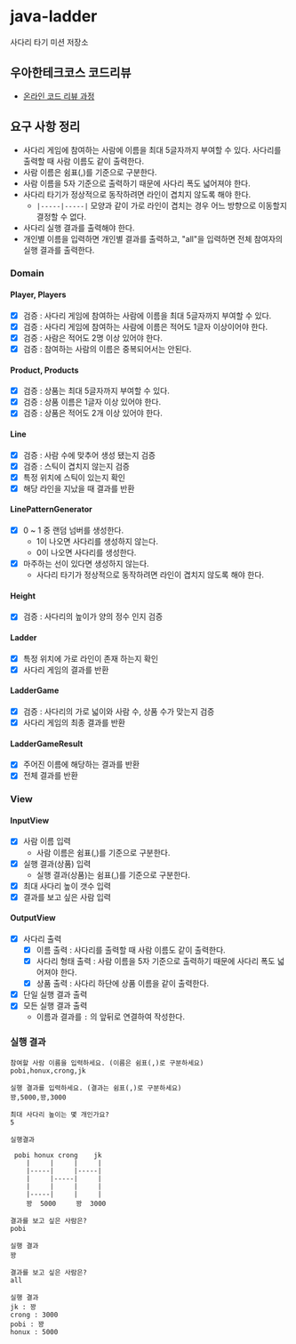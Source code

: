 # java-ladder

사다리 타기 미션 저장소

## 우아한테크코스 코드리뷰

- [온라인 코드 리뷰 과정](https://github.com/woowacourse/woowacourse-docs/blob/master/maincourse/README.md)

## 요구 사항 정리

- 사다리 게임에 참여하는 사람에 이름을 최대 5글자까지 부여할 수 있다. 사다리를 출력할 때 사람 이름도 같이 출력한다.
- 사람 이름은 쉼표(,)를 기준으로 구분한다.
- 사람 이름을 5자 기준으로 출력하기 때문에 사다리 폭도 넓어져야 한다.
- 사다리 타기가 정상적으로 동작하려면 라인이 겹치지 않도록 해야 한다.
    - `|-----|-----|` 모양과 같이 가로 라인이 겹치는 경우 어느 방향으로 이동할지 결정할 수 없다.
- 사다리 실행 결과를 출력해야 한다.
- 개인별 이름을 입력하면 개인별 결과를 출력하고, "all"을 입력하면 전체 참여자의 실행 결과를 출력한다.

### Domain

#### Player, Players

- [x] 검증 : 사다리 게임에 참여하는 사람에 이름을 최대 5글자까지 부여할 수 있다.
- [x] 검증 : 사다리 게임에 참여하는 사람에 이름은 적어도 1글자 이상이어야 한다.
- [x] 검증 : 사람은 적어도 2명 이상 있어야 한다.
- [x] 검증 : 참여하는 사람의 이름은 중복되어서는 안된다.

#### Product, Products

- [x] 검증 : 상품는 최대 5글자까지 부여할 수 있다.
- [x] 검증 : 상품 이름은 1글자 이상 있어야 한다.
- [x] 검증 : 상품은 적어도 2개 이상 있어야 한다.

#### Line


- [x] 검증 : 사람 수에 맞추어 생성 됐는지 검증
- [x] 검증 : 스틱이 겹치지 않는지 검증
- [x] 특정 위치에 스틱이 있는지 확인
- [x] 해당 라인을 지났을 때 결과를 반환

#### LinePatternGenerator

- [x] 0 ~ 1 중 랜덤 넘버를 생성한다.
    - 1이 나오면 사다리를 생성하지 않는다.
    - 0이 나오면 사다리를 생성한다.
- [x] 마주하는 선이 있다면 생성하지 않는다.
    - 사다리 타기가 정상적으로 동작하려면 라인이 겹치지 않도록 해야 한다.

#### Height

- [x] 검증 : 사다리의 높이가 양의 정수 인지 검증

#### Ladder

- [x] 특정 위치에 가로 라인이 존재 하는지 확인
- [x] 사다리 게임의 결과를 반환

#### LadderGame

- [x] 검증 : 사다리의 가로 넓이와 사람 수, 상품 수가 맞는지 검증
- [x] 사다리 게임의 최종 결과를 반환

#### LadderGameResult

- [x] 주어진 이름에 해당하는 결과를 반환
- [x] 전체 결과를 반환

### View

#### InputView

- [x] 사람 이름 입력
    - 사람 이름은 쉼표(,)를 기준으로 구분한다.
- [x] 실행 결과(상품) 입력
    - 실행 결과(상품)는 쉼표(,)를 기준으로 구분한다.
- [x] 최대 사다리 높이 갯수 입력
- [x] 결과를 보고 싶은 사람 입력

#### OutputView

- [x] 사다리 출력
    - [x] 이름 출력 : 사다리를 출력할 때 사람 이름도 같이 출력한다.
    - [x] 사다리 형태 출력 : 사람 이름을 5자 기준으로 출력하기 때문에 사다리 폭도 넓어져야 한다.
    - [x] 상품 출력 : 사다리 하단에 상품 이름을 같이 출력한다.
- [x] 단일 실행 결과 출력
- [x] 모든 실행 결과 출력
    - 이름과 결과를 ` : ` 의 앞뒤로 연결하여 작성한다.

### 실행 결과

```text
참여할 사람 이름을 입력하세요. (이름은 쉼표(,)로 구분하세요)
pobi,honux,crong,jk

실행 결과를 입력하세요. (결과는 쉼표(,)로 구분하세요)
꽝,5000,꽝,3000

최대 사다리 높이는 몇 개인가요?
5

실행결과

 pobi honux crong    jk 
    |     |     |     |
    |-----|     |-----|
    |     |-----|     |
    |     |     |     |
    |-----|     |     |
    꽝  5000     꽝  3000 

결과를 보고 싶은 사람은?
pobi

실행 결과
꽝

결과를 보고 싶은 사람은?
all

실행 결과
jk : 꽝
crong : 3000
pobi : 꽝
honux : 5000
```
